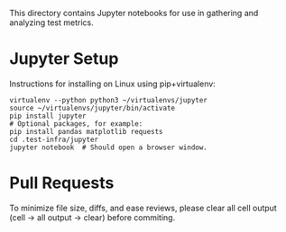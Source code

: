 <!--
    Licensed to the Apache Software Foundation (ASF) under one
    or more contributor license agreements.  See the NOTICE file
    distributed with this work for additional information
    regarding copyright ownership.  The ASF licenses this file
    to you under the Apache License, Version 2.0 (the
    "License"); you may not use this file except in compliance
    with the License.  You may obtain a copy of the License at

      http://www.apache.org/licenses/LICENSE-2.0

    Unless required by applicable law or agreed to in writing,
    software distributed under the License is distributed on an
    "AS IS" BASIS, WITHOUT WARRANTIES OR CONDITIONS OF ANY
    KIND, either express or implied.  See the License for the
    specific language governing permissions and limitations
    under the License.
-->

This directory contains Jupyter notebooks for use in gathering and analyzing
test metrics.

# Jupyter Setup

Instructions for installing on Linux using pip+virtualenv:

```shell
virtualenv --python python3 ~/virtualenvs/jupyter
source ~/virtualenvs/jupyter/bin/activate
pip install jupyter
# Optional packages, for example:
pip install pandas matplotlib requests
cd .test-infra/jupyter
jupyter notebook  # Should open a browser window.
```

# Pull Requests

To minimize file size, diffs, and ease reviews, please clear all cell output
(cell -> all output -> clear) before commiting.
